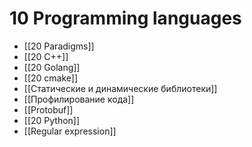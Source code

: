 # 10 Programming languages
* [[20 Paradigms]]
* [[20 C++]]
* [[20 Golang]]
* [[20 cmake]]
* [[Статические и динамические библиотеки]]
* [[Профилирование кода]]
* [[Protobuf]]
* [[20 Python]]
* [[Regular expression]]